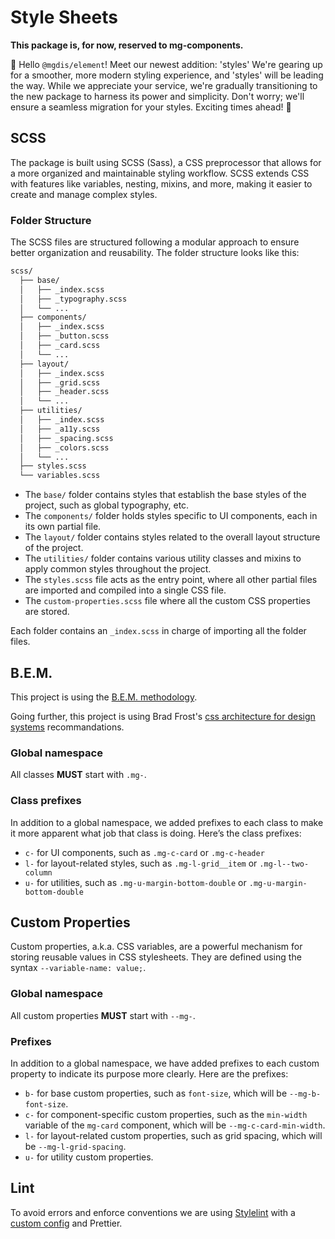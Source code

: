 # Style Sheets

**This package is, for now, reserved to mg-components.**

👋 Hello `@mgdis/element`! Meet our newest addition: 'styles' We're gearing up for a smoother, more modern styling experience, and 'styles' will be leading the way. While we appreciate your service, we're gradually transitioning to the new package to harness its power and simplicity. Don't worry; we'll ensure a seamless migration for your styles. Exciting times ahead! 🌟

## SCSS

The package is built using SCSS (Sass), a CSS preprocessor that allows for a more organized and maintainable styling workflow. SCSS extends CSS with features like variables, nesting, mixins, and more, making it easier to create and manage complex styles.

### Folder Structure

The SCSS files are structured following a modular approach to ensure better organization and reusability. The folder structure looks like this:

```bash
scss/
  ├── base/
  │   ├── _index.scss
  │   ├── _typography.scss
  │   └── ...
  ├── components/
  │   ├── _index.scss
  │   ├── _button.scss
  │   ├── _card.scss
  │   └── ...
  ├── layout/
  │   ├── _index.scss
  │   ├── _grid.scss
  │   ├── _header.scss
  │   └── ...
  ├── utilities/
  │   ├── _index.scss
  │   ├── _a11y.scss
  │   ├── _spacing.scss
  │   ├── _colors.scss
  │   └── ...
  ├── styles.scss
  └── variables.scss
```

- The `base/` folder contains styles that establish the base styles of the project, such as global typography, etc.
- The `components/` folder holds styles specific to UI components, each in its own partial file.
- The `layout/` folder contains styles related to the overall layout structure of the project.
- The `utilities/` folder contains various utility classes and mixins to apply common styles throughout the project.
- The `styles.scss` file acts as the entry point, where all other partial files are imported and compiled into a single CSS file.
- The `custom-properties.scss` file where all the custom CSS properties are stored.

Each folder contains an `_index.scss` in charge of importing all the folder files.

## B.E.M.

This project is using the [B.E.M. methodology](https://getbem.com/introduction/).

Going further, this project is using Brad Frost's [css architecture for design systems](https://bradfrost.com/blog/post/css-architecture-for-design-systems/) recommandations.

### Global namespace

All classes **MUST** start with `.mg-`.

### Class prefixes

In addition to a global namespace, we added prefixes to each class to make it more apparent what job that class is doing. Here’s the class prefixes:

- `c-` for UI components, such as `.mg-c-card` or `.mg-c-header`
- `l-` for layout-related styles, such as `.mg-l-grid__item` or `.mg-l--two-column`
- `u-` for utilities, such as `.mg-u-margin-bottom-double` or `.mg-u-margin-bottom-double`

## Custom Properties

Custom properties, a.k.a. CSS variables, are a powerful mechanism for storing reusable values in CSS stylesheets. They are defined using the syntax `--variable-name: value;`.

### Global namespace

All custom properties **MUST** start with `--mg-`.

### Prefixes

In addition to a global namespace, we have added prefixes to each custom property to indicate its purpose more clearly. Here are the prefixes:

- `b-` for base custom properties, such as `font-size`, which will be `--mg-b-font-size`.
- `c-` for component-specific custom properties, such as the `min-width` variable of the `mg-card` component, which will be `--mg-c-card-min-width`.
- `l-` for layout-related custom properties, such as grid spacing, which will be `--mg-l-grid-spacing`.
- `u-` for utility custom properties.

## Lint

To avoid errors and enforce conventions we are using [Stylelint](https://stylelint.io/) with a [custom config](.stylelintrc.json) and Prettier.
